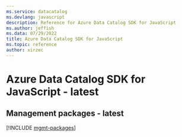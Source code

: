 ```yaml
---
ms.service: datacatalog
ms.devlang: javascript
description: Reference for Azure Data Catalog SDK for JavaScript
ms.author: jeffish
ms.data: 07/29/2022
title: Azure Data Catalog SDK for JavaScript
ms.topic: reference
author: xirzec
---
```

# Azure Data Catalog SDK for JavaScript - latest

## Management packages - latest
[!INCLUDE [mgmt-packages](data-catalog-mgmt-index.md)]